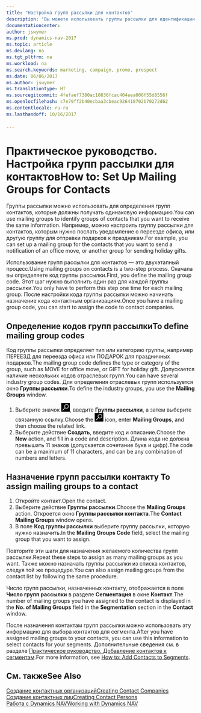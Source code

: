 ```yaml
---
title: "Настройка групп рассылки для контактов"
description: "Вы можете использовать группы рассылки для идентификации групп контактов, которые должны получать одни и те же сведения, например в рамках маркетинговой кампании."
documentationcenter: 
author: jswymer
ms.prod: dynamics-nav-2017
ms.topic: article
ms.devlang: na
ms.tgt_pltfrm: na
ms.workload: na
ms.search.keywords: marketing, campaign, promo, prospect
ms.date: 06/06/2017
ms.author: jswymer
ms.translationtype: HT
ms.sourcegitcommit: 4fefaef7380ac10836fcac404eea006f55d8556f
ms.openlocfilehash: c7e79ff2b40ecbaa3cbeac926418702b70272d62
ms.contentlocale: ru-ru
ms.lasthandoff: 10/16/2017

---
```

# <a name="how-to-set-up-mailing-groups-for-contacts"></a><span data-ttu-id="f137f-103">Практическое руководство. Настройка групп рассылки для контактов</span><span class="sxs-lookup"><span data-stu-id="f137f-103">How to: Set Up Mailing Groups for Contacts</span></span>
<span data-ttu-id="f137f-104">Группы рассылки можно использовать для определения групп контактов, которые должны получать одинаковую информацию.</span><span class="sxs-lookup"><span data-stu-id="f137f-104">You can use mailing groups to identify groups of contacts that you want to receive the same information.</span></span> <span data-ttu-id="f137f-105">Например, можно настроить группу рассылки для контактов, которым нужно послать уведомление о переезде офиса, или другую группу для отправки подарков к праздникам.</span><span class="sxs-lookup"><span data-stu-id="f137f-105">For example, you can set up a mailing group for the contacts that you want to send a notification of an office move, or another group for sending holiday gifts.</span></span>

<span data-ttu-id="f137f-106">Использование групп рассылки для контактов — это двухэтапный процесс.</span><span class="sxs-lookup"><span data-stu-id="f137f-106">Using mailing groups on contacts is a two-step process.</span></span> <span data-ttu-id="f137f-107">Сначала вы определяете код группы рассылки.</span><span class="sxs-lookup"><span data-stu-id="f137f-107">First, you define the mailing group code.</span></span> <span data-ttu-id="f137f-108">Этот шаг нужно выполнить один раз для каждой группы рассылки.</span><span class="sxs-lookup"><span data-stu-id="f137f-108">You only have to perform this step one time for each mailing group.</span></span> <span data-ttu-id="f137f-109">После настройки кода группы рассылки можно начинать назначение кода контактным организациям.</span><span class="sxs-lookup"><span data-stu-id="f137f-109">Once you have a mailing group code, you can start to assign the code to contact companies.</span></span>

## <a name="to-define-mailing-group-codes"></a><span data-ttu-id="f137f-110">Определение кодов групп рассылки</span><span class="sxs-lookup"><span data-stu-id="f137f-110">To define mailing group codes</span></span>
<span data-ttu-id="f137f-111">Код группы рассылки определяет тип или категорию группы, например ПЕРЕЕЗД для переезда офиса или ПОДАРОК для праздничных подарков.</span><span class="sxs-lookup"><span data-stu-id="f137f-111">The mailing group code defines the type or category of the group, such as MOVE for office move, or GIFT for holiday gift.</span></span> <span data-ttu-id="f137f-112">Допускается наличие нескольких кодов отраслевых групп.</span><span class="sxs-lookup"><span data-stu-id="f137f-112">You can have several industry group codes.</span></span> <span data-ttu-id="f137f-113">Для определения отраслевых групп используется окно **Группы рассылки**.</span><span class="sxs-lookup"><span data-stu-id="f137f-113">To define the industry groups, you use the **Mailing Groups** window.</span></span>

1. <span data-ttu-id="f137f-114">Выберите значок ![Поиск страницы или отчета](media/ui-search/search_small.png "Значок поиска страницы или отчета"), введите **Группы рассылки**, а затем выберите связанную ссылку.</span><span class="sxs-lookup"><span data-stu-id="f137f-114">Choose the ![Search for Page or Report](media/ui-search/search_small.png "Search for Page or Report icon") icon, enter **Mailing Groups**, and then choose the related link.</span></span>
2. <span data-ttu-id="f137f-115">Выберите действие **Создать**, введите код и описание.</span><span class="sxs-lookup"><span data-stu-id="f137f-115">Choose the **New** action, and fill in a code and description.</span></span> <span data-ttu-id="f137f-116">Длина кода не должна превышать 11 знаков (допускается сочетание букв и цифр).</span><span class="sxs-lookup"><span data-stu-id="f137f-116">The code can be a maximum of 11 characters, and can be any combination of numbers and letters.</span></span>

## <span data-ttu-id="f137f-117"><a name="AssignMailGroupContact"></a> Назначение групп рассылки контакту</span><span class="sxs-lookup"><span data-stu-id="f137f-117"><a name="AssignMailGroupContact"></a> To assign mailing groups to a contact</span></span>
1. <span data-ttu-id="f137f-118">Откройте контакт.</span><span class="sxs-lookup"><span data-stu-id="f137f-118">Open the contact.</span></span>
2. <span data-ttu-id="f137f-119">Выберите действие **Группы рассылки**.</span><span class="sxs-lookup"><span data-stu-id="f137f-119">Choose the **Mailing Groups** action.</span></span> <span data-ttu-id="f137f-120">Откроется окно **Группы рассылки контакта**.</span><span class="sxs-lookup"><span data-stu-id="f137f-120">The **Contact Mailing Groups** window opens.</span></span>
3. <span data-ttu-id="f137f-121">В поле **Код группы рассылки** выберите группу рассылки, которую нужно назначить.</span><span class="sxs-lookup"><span data-stu-id="f137f-121">In the **Mailing Groups Code** field, select the mailing group that you want to assign.</span></span>

<span data-ttu-id="f137f-122">Повторите эти шаги для назначения желаемого количества групп рассылки.</span><span class="sxs-lookup"><span data-stu-id="f137f-122">Repeat these steps to assign as many mailing groups as you want.</span></span> <span data-ttu-id="f137f-123">Также можно назначать группы рассылки из списка контактов, следуя той же процедуре.</span><span class="sxs-lookup"><span data-stu-id="f137f-123">You can also assign mailing groups from the contact list by following the same procedure.</span></span>

<span data-ttu-id="f137f-124">Число групп рассылки, назначенных контакту, отображается в поле **Число групп рассылки** в разделе **Сегментация** в окне **Контакт**.</span><span class="sxs-lookup"><span data-stu-id="f137f-124">The number of mailing groups you have assigned to the contact is displayed in the **No. of Mailing Groups** field in the **Segmentation** section in the **Contact** window.</span></span>

<span data-ttu-id="f137f-125">После назначения контактам групп рассылки можно использовать эту информацию для выбора контактов для сегмента.</span><span class="sxs-lookup"><span data-stu-id="f137f-125">After you have assigned mailing groups to your contacts, you can use this information to select contacts for your segments.</span></span> <span data-ttu-id="f137f-126">Дополнительные сведения см. в разделе [Практическое руководство. Добавление контактов к сегментам](marketing-add-contact-segment.md).</span><span class="sxs-lookup"><span data-stu-id="f137f-126">For more information, see [How to: Add Contacts to Segments](marketing-add-contact-segment.md).</span></span>

## <a name="see-also"></a><span data-ttu-id="f137f-127">См. также</span><span class="sxs-lookup"><span data-stu-id="f137f-127">See Also</span></span>
[<span data-ttu-id="f137f-128">Создание контактных организаций</span><span class="sxs-lookup"><span data-stu-id="f137f-128">Creating Contact Companies</span></span>](marketing-create-contact-companies.md)  
[<span data-ttu-id="f137f-129">Создание контактных лиц</span><span class="sxs-lookup"><span data-stu-id="f137f-129">Creating Contact Persons</span></span>](marketing-create-contact-persons.md)  
[<span data-ttu-id="f137f-130">Работа с Dynamics NAV</span><span class="sxs-lookup"><span data-stu-id="f137f-130">Working with Dynamics NAV</span></span>](ui-work-product.md)

